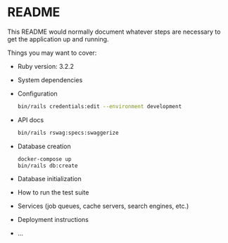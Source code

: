 # README

This README would normally document whatever steps are necessary to get the
application up and running.

Things you may want to cover:

* Ruby version: 3.2.2

* System dependencies

* Configuration
    
    ```bash
    bin/rails credentials:edit --environment development
    ```
* API docs

    ```bash
    bin/rails rswag:specs:swaggerize 
    ```

* Database creation
  
    ```bash
    docker-compose up
    bin/rails db:create
    ```

* Database initialization

* How to run the test suite

* Services (job queues, cache servers, search engines, etc.)

* Deployment instructions

* ...

